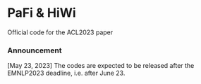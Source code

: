 # PaFi & HiWi
Official code for the ACL2023 paper

### Announcement
[May 23, 2023] The codes are expected to be released after the EMNLP2023 deadline, i.e. after June 23.
